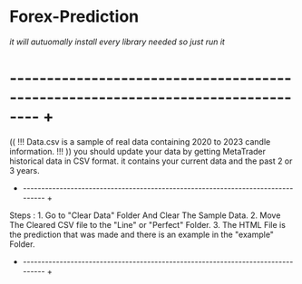 # Forex-Prediction
*it will autuomally install every library needed so just run it*

# -------------------------------------------------------------------------------- +

(( !!! Data.csv is a sample of real data containing 2020 to 2023 candle information. !!! ))
you should update your data by getting MetaTrader historical data in CSV format.
it contains your current data and the past 2 or 3 years.
+ -------------------------------------------------------------------------------- +

Steps : 
	1. Go to "Clear Data" Folder And Clear The Sample Data.
	2. Move The Cleared CSV file to the "Line" or "Perfect" Folder.
	3. The HTML File is the prediction that was made and there is an example in the "example" Folder.

+ -------------------------------------------------------------------------------- +
